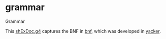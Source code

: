 # grammar
Grammar

This [shExDoc.g4](shExDoc.g4 "ShExC grammar") captures the BNF in [bnf](bnf), which was developed in [yacker](http://www.w3.org/2005/01/yacker/uploads/ShEx2 "yacker ShExC playground").